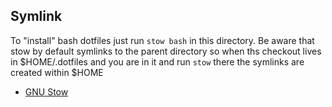 ## Symlink

To "install" bash dotfiles just run `stow bash` in this directory.
Be aware that stow by default symlinks to the parent directory so
when ths checkout lives in $HOME/.dotfiles and you are in it and run 
`stow` there the symlinks are created within $HOME

* [GNU Stow](https://www.gnu.org/software/stow/)
